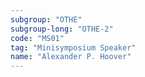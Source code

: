 ```yaml
---
subgroup: "OTHE"
subgroup-long: "OTHE-2"
code: "MS01"
tag: "Minisymposium Speaker"
name: "Alexander P. Hoover"
---
```

